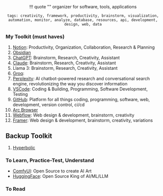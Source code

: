 <center>
!!! quote ""
    organizer for software, tools, applications

    tags: creativity, framework, productivity, brainstorm, visualization, automation, monitor, analyze, database, resources, api, development, design, web, data
</center>


### My Toolkit (must haves)
1. [Notion](https://www.notion.so/): Productivity, Organization, Collaboration, Research & Planning
2. [Obsidian](https://obsidian.md/)
3. [ChatGPT](https://chat.openai.com/): Brainstorm, Research, Creativity, Assistant
4. [Claude](https://claude.ai/new): Brainstorm, Research, Creativity, Assistant
5. Llama 3: Brainstorm, Research, Creativity, Assistant
6. [Groq](https://console.groq.com/playground): 
7. [Perplexity](https://www.perplexity.ai/): AI chatbot-powered research and conversational search engine, revolutionizing the way you discover information
8. [VSCode](https://code.visualstudio.com/): Coding & Building, Programming, Software Development, Testing
9. [GitHub](https://github.com/): Platform for all things coding, programming, software, web, development, version control, ci/cd 
10. [Arc Browser](https://arc.net/)
11. [Webflow](https://webflow.com/): Web design & development, brainstorm, creativity
12. [Framer](https://framer.com/): Web design & development, brainstorm, creativity, variations


## Backup Toolkit
1. [Hyperbolic](https://app.hyperbolic.xyz/models)


### To Learn, Practice-Test, Understand
- [ComfyUI](https://www.comfy.org/): Open Source to create AI Art
- [HuggingFace](https://huggingface.co/): Open Source King of AI/ML/LLM


### To Read